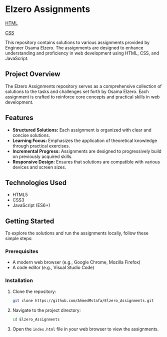 # Elzero Assignments

[HTML](https://elzero-html.netlify.app)

[CSS](https://elzero-css.netlify.app)

This repository contains solutions to various assignments provided by Engineer Osama Elzero. The assignments are designed to enhance understanding and proficiency in web development using HTML, CSS, and JavaScript.

## Project Overview

The Elzero Assignments repository serves as a comprehensive collection of solutions to the tasks and challenges set forth by Osama Elzero. Each assignment is crafted to reinforce core concepts and practical skills in web development.

## Features

- **Structured Solutions:** Each assignment is organized with clear and concise solutions.
- **Learning Focus:** Emphasizes the application of theoretical knowledge through practical exercises.
- **Incremental Progress:** Assignments are designed to progressively build on previously acquired skills.
- **Responsive Design:** Ensures that solutions are compatible with various devices and screen sizes.

## Technologies Used

- HTML5
- CSS3
- JavaScript (ES6+)

## Getting Started

To explore the solutions and run the assignments locally, follow these simple steps:

### Prerequisites

- A modern web browser (e.g., Google Chrome, Mozilla Firefox)
- A code editor (e.g., Visual Studio Code)

### Installation

1. Clone the repository:
    ```bash
    git clone https://github.com/AhmedMstafa/Elzero_Assignments.git
    ```
2. Navigate to the project directory:
    ```bash
    cd Elzero_Assignments
    ```
3. Open the `index.html` file in your web browser to view the assignments.

